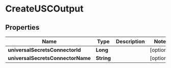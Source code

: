 

# CreateUSCOutput


## Properties

| Name | Type | Description | Notes |
|------------ | ------------- | ------------- | -------------|
|**universalSecretsConnectorId** | **Long** |  |  [optional] |
|**universalSecretsConnectorName** | **String** |  |  [optional] |



